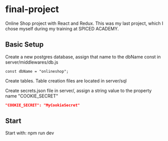 # final-project

Online Shop project with React and Redux. This was my last project, which I chose myself during my training at SPICED ACADEMY.

## Basic Setup

Create a new postgres database, assign that name to the dbName const in server/middlewares/db.js

```JS
const dbName = "onlineshop";
```

Create tables. Table creation files are located in server/sql

Create secrets.json file in server/, assign a string value to the property name "COOKIE_SECRET"

```JSON
"COOKIE_SECRET": "MyCookieSecret"
```

## Start

Start with: npm run dev
